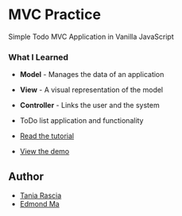 # MVC Practice

Simple Todo MVC Application in Vanilla JavaScript

### What I Learned

- **Model** - Manages the data of an application
- **View** - A visual representation of the model
- **Controller** - Links the user and the system
- ToDo list application and functionality

- [Read the tutorial](https://www.taniarascia.com/javascript-mvc-todo-app)
- [View the demo](https://edjunma.github.io/model-view-controller/)

## Author

- [Tania Rascia](https://www.taniarascia.com)
- [Edmond Ma](https://edjunma.dev)
